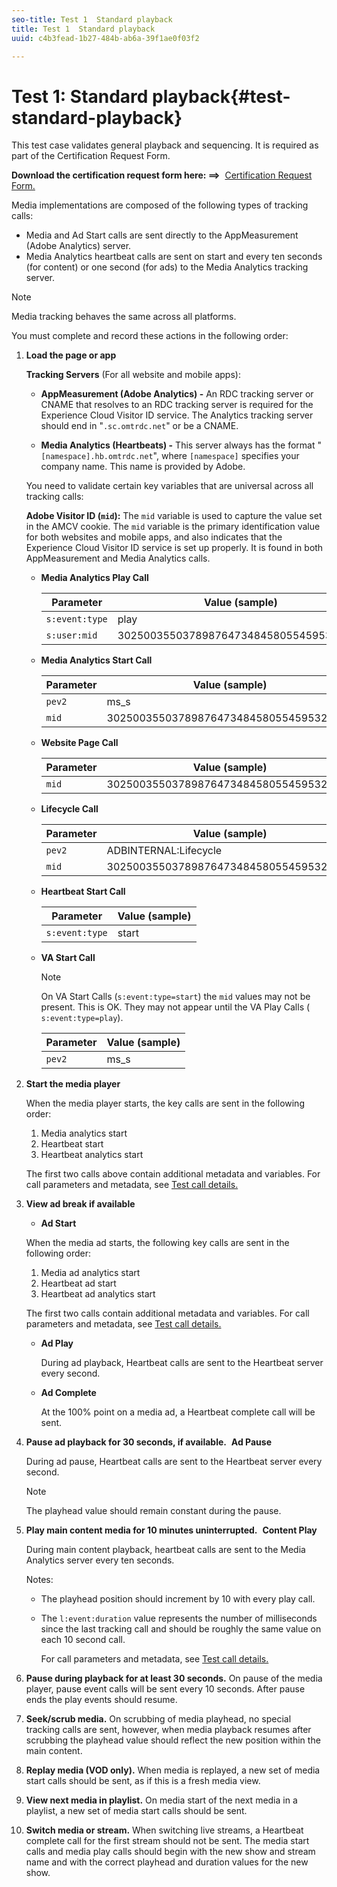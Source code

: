 ```yaml
---
seo-title: Test 1  Standard playback
title: Test 1  Standard playback
uuid: c4b3fead-1b27-484b-ab6a-39f1ae0f03f2

---
```


# Test 1: Standard playback{#test-standard-playback}

This test case validates general playback and sequencing. It is required as part of the Certification Request Form. 

**Download the certification request form here: ==>**&nbsp; [Certification Request Form.](cert_req_form.docx) 

Media implementations are composed of the following types of tracking calls:
* Media and Ad Start calls are sent directly to the AppMeasurement (Adobe Analytics) server. 
* Media Analytics heartbeat calls are sent on start and every ten seconds (for content) or one second (for ads) to the Media Analytics tracking server.

>[!NOTE]
>Media tracking behaves the same across all platforms.

You must complete and record these actions in the following order:

1. **Load the page or app**

    **Tracking Servers** (For all website and mobile apps):

    * **AppMeasurement (Adobe Analytics) -** An RDC tracking server or CNAME that resolves to an RDC tracking server is required for the Experience Cloud Visitor ID service. The Analytics tracking server should end in "`.sc.omtrdc.net`" or be a CNAME.     
    
    * **Media Analytics (Heartbeats) -** This server always has the format "`[namespace].hb.omtrdc.net`", where `[namespace]` specifies your company name. This name is provided by Adobe.

    You need to validate certain key variables that are universal across all tracking calls:

    **Adobe Visitor ID (`mid`):** The `mid` variable is used to capture the value set in the AMCV cookie. The `mid` variable is the primary identification value for both websites and mobile apps, and also indicates that the Experience Cloud Visitor ID service is set up properly. It is found in both AppMeasurement and Media Analytics calls.

    * **Media Analytics Play Call**

       |  Parameter | Value (sample) |
       |---|---|
       | `s:event:type` | play |
       | `s:user:mid` | 30250035503789876473484580554595324209 |
  
    * **Media Analytics Start Call**
  
       |  Parameter | Value (sample) |
       |---|---|
       | `pev2` | ms_s |
       | `mid` | 30250035503789876473484580554595324209 |
  
    * **Website Page Call**
  
       |  Parameter | Value (sample) |
       |---|---|
       | `mid` | 30250035503789876473484580554595324209 |
  
    * **Lifecycle Call**
  
       |  Parameter | Value (sample) |
       |---|---|
       | `pev2` | ADBINTERNAL:Lifecycle |
       | `mid` | 30250035503789876473484580554595324209 |
  
    * **Heartbeat Start Call**
  
       |  Parameter | Value (sample) |
       |---|---|
       | `s:event:type` | start |
  
    * **VA Start Call**
  
       >[!NOTE]
       >
       >On VA Start Calls (`s:event:type=start`) the `mid` values may not be present. This is OK. They may not appear until the VA Play Calls ( `s:event:type=play`).
  
       |  Parameter | Value (sample) |
       |---|---|
       | `pev2` | ms_s |

1. **Start the media player** 

    When the media player starts, the key calls are sent in the following order:

    1. Media analytics start
    1. Heartbeat start
    1. Heartbeat analytics start
 
    The first two calls above contain additional metadata and variables. For call parameters and metadata, see [Test call details.](/help/sdk-implement/validation/test-call-details.md)

1. **View ad break if available**

    * **Ad Start**

    When the media ad starts, the following key calls are sent in the following order:

    1. Media ad analytics start
    1. Heartbeat ad start
    1. Heartbeat ad analytics start

    The first two calls contain additional metadata and variables. For call parameters and metadata, see [Test call details.](/help/sdk-implement/validation/test-call-details.md#section_wz3_yff_f2b)

    * **Ad Play**

       During ad playback, Heartbeat calls are sent to the Heartbeat server every second. 
    
    * **Ad Complete**

       At the 100% point on a media ad, a Heartbeat complete call will be sent.

1. **Pause ad playback for 30 seconds, if available.**&nbsp; **Ad Pause**

    During ad pause, Heartbeat calls are sent to the Heartbeat server every second.

    >[!NOTE]
    >
    >The playhead value should remain constant during the pause.

1. **Play main content media for 10 minutes uninterrupted.**&nbsp; **Content Play**

    During main content playback, heartbeat calls are sent to the Media Analytics server every ten seconds.
 
    Notes:
 
     * The playhead position should increment by 10 with every play call.
     * The `l:event:duration` value represents the number of milliseconds since the last tracking call and should be roughly the same value on each 10 second call.
 
       For call parameters and metadata, see [Test call details.](/help/sdk-implement/validation/test-call-details.md#section_u1l_1gf_f2b)

1. **Pause during playback for at least 30 seconds.** On pause of the media player, pause event calls will be sent every 10 seconds. After pause ends the play events should resume. 

1. **Seek/scrub media.** On scrubbing of media playhead, no special tracking calls are sent, however, when media playback resumes after scrubbing the playhead value should reflect the new position within the main content. 

1. **Replay media (VOD only).** When media is replayed, a new set of media start calls should be sent, as if this is a fresh media view. 

1. **View next media in playlist.** On media start of the next media in a playlist, a new set of media start calls should be sent. 

1. **Switch media or stream.** When switching live streams, a Heartbeat complete call for the first stream should not be sent. The media start calls and media play calls should begin with the new show and stream name and with the correct playhead and duration values for the new show.

